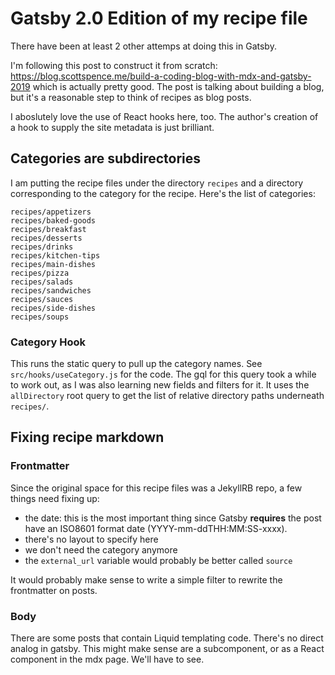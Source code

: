 # Gatsby 2.0 Edition of my recipe file

There have been at least 2 other attemps at doing this in Gatsby.

I'm following this post to construct it from scratch: <https://blog.scottspence.me/build-a-coding-blog-with-mdx-and-gatsby-2019> which is actually pretty good. The post is talking about building a blog, but it's a reasonable step to think of recipes as blog posts.

I aboslutely love the use of React hooks here, too. The author's creation of a hook to supply the site metadata is just brilliant.

## Categories are subdirectories

I am putting the recipe files under the directory `recipes` and a directory corresponding to the category for the recipe. Here's the list of categories:

```
recipes/appetizers
recipes/baked-goods
recipes/breakfast
recipes/desserts
recipes/drinks
recipes/kitchen-tips
recipes/main-dishes
recipes/pizza
recipes/salads
recipes/sandwiches
recipes/sauces
recipes/side-dishes
recipes/soups
```

### Category Hook

This runs the static query to pull up the category names. See `src/hooks/useCategory.js` for the code. The gql for this query took a while to work out, as I was also learning new fields and filters for it. It uses the `allDirectory` root query to get the list of relative directory paths underneath `recipes/`.

## Fixing recipe markdown

### Frontmatter

Since the original space for this recipe files was a JekyllRB repo, a few things need fixing up:

- the date: this is the most important thing since Gatsby **requires** the post have an ISO8601 format date (YYYY-mm-ddTHH:MM:SS-xxxx).
- there's no layout to specify here
- we don't need the category anymore
- the `external_url` variable would probably be better called `source`

It would probably make sense to write a simple filter to rewrite the frontmatter on posts.

### Body

There are some posts that contain Liquid templating code. There's no direct analog in gatsby. This might make sense are a subcomponent, or as a React component in the mdx page. We'll have to see.
